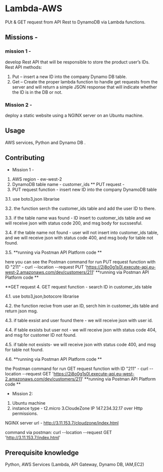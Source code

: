 # Lambda-AWS
PUt &amp; GET request from API Rest to DynamoDB via Lambda functions.


## Missions -

### mission 1 - 
develop Rest API that will be responsible to store the product user’s IDs. 
Rest API methods:
1)	Put – insert a new ID into the company Dynamo DB table.
2)	Get – Create the proper lambda function to handle get requests from the server and will return a simple JSON response that will indicate whether the ID is in the DB or not.

### Mission 2 - 
deploy a static website using a NGINX server on an Ubuntu machine.

## Usage

AWS services, Python and Dynamo DB .

## Contributing
 * Mission 1 - 
1. AWS region - ew-west-2
2. DynamoDB table name - customer_ids
 ** PUT request - 
3. PUT request function - insert new ID into the company DynamoDB table

3.1. use boto3,json librarise

3.2. the function serch the customer_ids table and add the user ID to there.

3.3. if the table name was found - ID insert to customer_ids table and we will receive json with status code 200, and msg body for sucssesful.

3.4. if the table name not found - user will not insert into customer_ids table, and we will receive json with status code 400, and msg body for table not found. 

3.5. **running via Postman API Platform code **

here you can see the Postman command for run PUT request function with ID "211" -
curl --location --request PUT 'https://2j8o0g1s0l.execute-api.eu-west-2.amazonaws.com/dev/customers/211'
     **running via Postman API Platform code **
     
 **GET request 
4. GET request function - search ID in customer_ids table

4.1. use boto3,json,botocore librarise 

4.2. the function recive from user an ID, serch him in customer_ids table and return json msg.

4.3. if table exsist and user found there - we will receive json with user id.

4.4. if table exsists but user not - we will receive json with status code 404, and msg  for customer ID not found.

4.5. if table not exsists- we will receive json with status code 400, and msg  for table not found.

4.6. **running via Postman API Platform code **

the Postman command for run GET request function with ID "211" -
curl --location --request GET 'https://2j8o0g1s0l.execute-api.eu-west-2.amazonaws.com/dev/customers/211'
     **running via Postman API Platform code **


  * Mission 2: 
1. Ubuntu machine 
2. instance type - t2.micro
3.CloudeZone IP 147.234.32.17 over Http permissions.

NGINX server url - 
http://3.11.153.7/cloudzone/index.html

command via postman:
curl --location --request GET 'http://3.11.153.7/index.html'

## Prerequisite knowledge
Python, AWS Services (Lambda, API Gateway, Dynamo DB, IAM,EC2)
